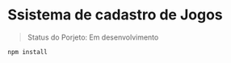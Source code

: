 <h1> Ssistema de cadastro de Jogos</h1>

> Status do Porjeto: Em desenvolvimento

```
npm install
```
